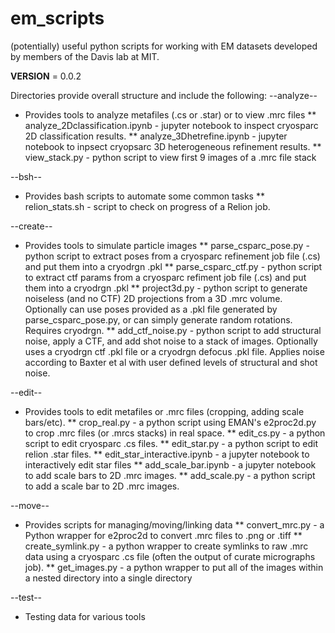 # em_scripts
(potentially) useful python scripts for working with EM datasets developed
by members of the Davis lab at MIT.

__VERSION__ = 0.0.2

Directories provide overall structure and include the following:
--analyze--
* Provides tools to analyze metafiles (.cs or .star) or to view .mrc files
** analyze_2Dclassification.ipynb - jupyter notebook to inspect cryosparc 2D classification results.
** analyze_3Dhetrefine.ipynb - jupyter notebook to inpsect cryopsarc 3D heterogeneous refinement results.
** view_stack.py - python script to view first 9 images of a .mrc file stack

--bsh--
* Provides bash scripts to automate some common tasks
** relion_stats.sh - script to check on progress of a Relion job.

--create--
* Provides tools to simulate particle images
** parse_csparc_pose.py - python script to extract poses from a cryosparc refinement job file (.cs) and put them into a cryodrgn .pkl
** parse_csparc_ctf.py - python script to extract ctf params from a cryosparc refiment job file (.cs) and put them into a cryodrgn .pkl
** project3d.py - python script to generate noiseless (and no CTF) 2D projections from a 3D .mrc volume. Optionally can use poses provided as a .pkl file generated by parse_csparc_pose.py, or can simply generate random rotations. Requires cryodrgn.
** add_ctf_noise.py - python script to add structural noise, apply a CTF, and add shot noise to a stack of images. Optionally uses a cryodrgn ctf .pkl file or a cryodrgn defocus .pkl file. Applies noise according to Baxter et al with user defined levels of structural and shot noise.

--edit--
* Provides tools to edit metafiles or .mrc files (cropping, adding scale bars/etc).
** crop_real.py - a python script using EMAN's e2proc2d.py to crop .mrc files (or .mrcs stacks) in real space.
** edit_cs.py - a python script to edit cryosparc .cs files.
** edit_star.py - a python script to edit relion .star files.
** edit_star_interactive.ipynb - a jupyter notebook to interactively edit star files
** add_scale_bar.ipynb - a jupyter notebook to add scale bars to 2D .mrc images.
** add_scale.py - a python script to add a scale bar to 2D .mrc images.

--move--
* Provides scripts for managing/moving/linking data
** convert_mrc.py - a Python wrapper for e2proc2d to convert .mrc files to .png or .tiff
** create_symlink.py - a python wrapper to create symlinks to raw .mrc data using a cryosparc .cs file (often the output of curate micrographs job).
** get_images.py - a python wrapper to put all of the images within a nested directory into a single directory

--test--
* Testing data for various tools
